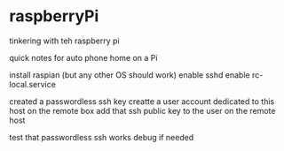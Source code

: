 # raspberryPi
tinkering with teh raspberry pi


quick notes for auto phone home on a Pi

install raspian (but any other OS should work) 
enable sshd 
enable rc-local.service

created a passwordless ssh key 
creatte a user account dedicated to this host on the remote box 
add that ssh public key to the user on the remote host 

test that passwordless ssh works
debug if needed 





